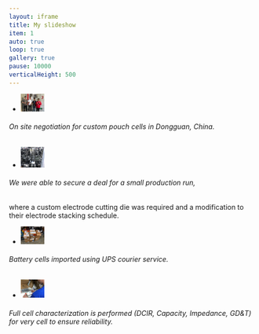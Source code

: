```yaml
---
layout: iframe
title: My slideshow
item: 1
auto: true
loop: true
gallery: true
pause: 10000
verticalHeight: 500
---
```


* <img width="10%" height="10%" src="my-pics1/photo4.jpg">
###### On site negotiation for custom pouch cells in Dongguan, China.
* <img width="10%" height="10%" src="my-pics1/photo14.jpg">
###### We were able to secure a deal for a small production run,
where a custom electrode cutting die was required and a modification to their electrode stacking schedule.
* <img width="10%" height="10%" src="my-pics1/photo15.jpg">
###### Battery cells imported using UPS courier service.
* <img width="10%" height="10%" src="my-pics1/photo16.jpg">
###### Full cell characterization is performed (DCIR, Capacity, Impedance, GD&T) for very cell to ensure reliability.
